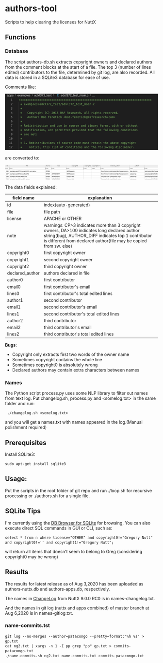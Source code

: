 # authors-tool

Scripts to help clearing the licenses for NuttX 

## Functions

### Database
The script authors-db.sh extracts copyright owners and declared authors from the comment blocks at the start of a file. The top 3 (number of lines edited) contributors to the file, determined by git log, are also recorded. All data is stored in a SQLite3 database for ease of use.

Comments like:

![Code Screenshot](CodeScreenshot.png)

are converted to:

![Database Screenshot](DBScreenshot.png)

The data fields explained:

|    field name  | explanation |
| -------------- | ----------- |
| id   | index(auto-generated) |
| file | file path |
| license | APACHE or OTHER |
| note | warnings: CP>3 indicates more than 3 copyright owners, DA>100 indicates long declared author string(bug), AUTHOR_DIFF indicates top 1 contributor is different from declared author(file may be copied from sw. else) |
| copyright0 | first copyright owner |
| copyright1 | second copyright owner |
| copyright2 | third copyright owner |
| declared_author | authors declared in file |
| author0 | first contributor | 
| email0 | first contributor's email | 
| lines0 | first contributor's total edited lines | 
| author1 | second contributor | 
| email1 | second contributor's email | 
| lines1 | second contributor's total edited lines | 
| author2 | third contributor | 
| email2 | third contributor's email | 
| lines2 | third contributor's total edited lines | 

**Bugs**:
 - Copyright only extracts first two words of the owner name
 - Sometimes copyright contains the whole line
 - Sometimes copyright0 is absolutely wrong
 - Declared authors may contain extra characters between names

### Names

 The Python script process.py uses some NLP library to filter out names from text log. Put changelog.sh, process.py and <somelog.txt> in the same folder and run:
 
     ./changelog.sh <somelog.txt>
     
 and you will get a names.txt with names appeared in the log.(Manual polishment required)
 
## Prerequisites

Install SQLite3:

    sudo apt-get install sqlite3
    
## Usage:

Put the scripts in the root folder of git repo and run ./loop.sh for recursive processing or ./authors.sh <Filename> for a single file.

## SQLite Tips

I'm currently using the [DB Browser for SQLite](https://sqlitebrowser.org/dl/) for browsing, You can also execute direct SQL commands in GUI or CLI, such as:

    select * from n where license="OTHER" and copyright0!="Gregory Nutt" and copyright0!='' and copyright1!="Gregory Nutt";

will return all items that doesn't seem to belong to Greg (considering copyright0 may be wrong)

## Results

The results for latest release as of Aug 3,2020 has been uploaded as authors-nuttx.db and authors-apps.db, respectively.

The names in [ChangeLog](https://github.com/apache/incubator-nuttx/blob/nuttx-9.0.0-RC0/ChangeLog) from NuttX 9.0.0 RC0 is in names-changelog.txt. 

And the names in git log (nuttx and apps combined) of master branch at Aug 6,2020 is in names-gitlog.txt.

### name-commits.tst

    git log --no-merges --author=patacongo --pretty=format:"%h %s" > gp.txt
    cat ng2.txt | xargs -n 1 -I pp grep "pp" gp.txt > commits-patacongo.txt
    ./name-commits.sh ng2.txt name-commits.txt commits-patacongo.txt

